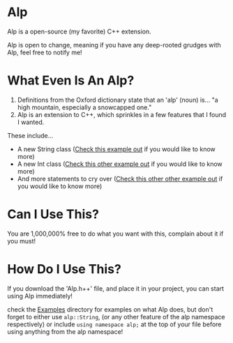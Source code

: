 # Alp

Alp is a open-source (my favorite) C++ extension.

Alp is open to change, meaning if you have any deep-rooted grudges with Alp, feel free
to notify me!

# What Even Is An Alp?

1. Definitions from the Oxford dictionary state that an 'alp' (noun) is... "a high mountain, especially a snowcapped one."
2. Alp is an extension to C++, which sprinkles in a few features that I found I wanted.

These include...
* A new String class ([Check this example out](Examples/String.c++) if you would like to know more)
* A new Int class ([Check this other example out](Examples/Int.c++) if you would like to know more)
* And more statements to cry over ([Check this other other example out](Examples/Statements.c++) if you would like to know more)

# Can I Use This?

You are 1,000,000% free to do what you want with this, complain about it if you must!

# How Do I Use This?

If you download the 'Alp.h++' file, and place it in your project, you can start using Alp immediately!

check the [Examples](Examples) directory for examples on what Alp does, but don't forget to either use ```alp::String```, (or any other feature of the alp namespace respectively) 
or include ```using namespace alp;``` at the top of your file before using anything from the alp namespace!
